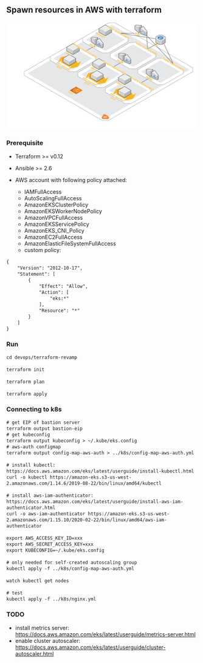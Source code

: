 ## Spawn resources in AWS with terraform

![infra diagram](./docs/EKS.png)

### Prerequisite

- Terraform >= v0.12
- Ansible >= 2.6
- AWS account with following policy attached:

  - IAMFullAccess
  - AutoScalingFullAccess
  - AmazonEKSClusterPolicy
  - AmazonEKSWorkerNodePolicy
  - AmazonVPCFullAccess
  - AmazonEKSServicePolicy
  - AmazonEKS_CNI_Policy
  - AmazonEC2FullAccess
  - AmazonElasticFileSystemFullAccess
  - custom policy:

```
{
    "Version": "2012-10-17",
    "Statement": [
        {
            "Effect": "Allow",
            "Action": [
                "eks:*"
            ],
            "Resource": "*"
        }
    ]
}
```
### Run

```
cd devops/terraform-revamp

terraform init

terraform plan

terraform apply
```

### Connecting to k8s

```
# get EIP of bastion server
terraform output bastion-eip
# get kubeconfig
terraform output kubeconfig > ~/.kube/eks.config
# aws-auth configmap
terraform output config-map-aws-auth > ../k8s/config-map-aws-auth.yml

# install kubectl: https://docs.aws.amazon.com/eks/latest/userguide/install-kubectl.html
curl -o kubectl https://amazon-eks.s3-us-west-2.amazonaws.com/1.14.6/2019-08-22/bin/linux/amd64/kubectl

# install aws-iam-authenticator: https://docs.aws.amazon.com/eks/latest/userguide/install-aws-iam-authenticator.html
curl -o aws-iam-authenticator https://amazon-eks.s3-us-west-2.amazonaws.com/1.15.10/2020-02-22/bin/linux/amd64/aws-iam-authenticator

export AWS_ACCESS_KEY_ID=xxx
export AWS_SECRET_ACCESS_KEY=xxx
export KUBECONFIG=~/.kube/eks.config

# only needed for self-created autoscaling group
kubectl apply -f ../k8s/config-map-aws-auth.yml

watch kubectl get nodes

# test
kubectl apply -f ../k8s/nginx.yml
```

### TODO

- install metrics server: https://docs.aws.amazon.com/eks/latest/userguide/metrics-server.html
- enable cluster autoscaler: https://docs.aws.amazon.com/eks/latest/userguide/cluster-autoscaler.html
